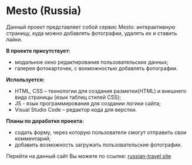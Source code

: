# Mesto (Russia)

Данный проект представляет собой сервис Mesto: интерактивную страницу, куда можно добавлять фотографии, удалять их и ставить лайки.

**В проекте присутствует:**
  * модальное окно редактирования пользовательских данных;
  * галерея фотокарточек, с вохможностью добавлять фотографии.

**Используется:**
  * HTML, CSS – технологии для создания разметки(HTML) и внешнего вида страницы (язык таблиц стилей CSS);
  * JS - язык программирования для создании логики сайта;
  * Visual Studio Code – редактор кода для верстки.

**Планы по доработке проекта:**
  * содать форму, через которую пользователи смогут отправить свои комментарий;
  * добавить возможность загружать пользовательские фотографии.

Перейти на данный сайт Вы можете по ссылке: [russian-travel site](https://soskovin.github.io/russian-travel/index.html)
